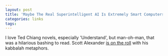 ```yaml
---
layout: post
title: 'Maybe The Real Superintelligent AI Is Extremely Smart Computers'
categories: links
tags: 
---
```


I love Ted Chiang novels, especially 'Understand', but man-oh-man, that was a hilarious bashing to read. Scott Alexander [is on the roll](http://slatestarcodex.com/2018/01/15/maybe-the-real-superintelligent-ai-is-extremely-smart-computers/) with his kabbalah metaphors.


